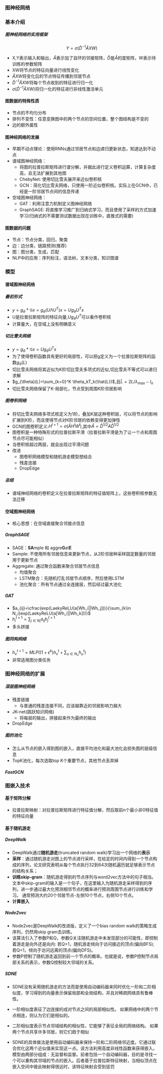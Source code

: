 ### 图神经网络

### 基本介绍

##### 图神经网络的实用框架

$$
Y = \sigma(\hat D^{-1} \hat A XW)
$$

- X,Y表示输入和输出，$\hat A$表示加了自环的邻接矩阵，$\hat D$是$\hat A$的度矩阵，W表示待训练的参数矩阵
- XW将节点的特征向量进行线性变化
- $\hat A XW$将变化后的节点特征传播到邻居节点
- $\hat D^{-1} \hat A XW$将每个节点收到的特征进行归一化
- $\sigma(\hat D^{-1} \hat A XW)$将归一化的特征进行非线性激活单元

#### 图数据的特殊性质

- 节点的不均匀分布
- 排列不变性：任意变换图中的两个节点的空间位置，整个图结构是不变的
- 边的额外属性

#### 图神经网络的发展

- 早期不动点理论：使用RNNs通过邻居节点和边递归更新状态，知道达到不动点
- 谱域图神经网络：
  - 将图的拉普拉斯矩阵进行谱分解，并据此进行定义卷积运算，计算复杂度高，且无法扩展到其他图
  - ChebyNet: 使用切比雪夫展开来近似卷积核
  - GCN：简化切比雪夫网络，只使用一阶近似卷积核。实际上在GCN中，已经是一阶邻居节点间的信息传递
- 空域图神经网络：
  - GAT：利用注意力机制定义图神经网络
  - GraphSAGE: 将直推学习推广到归纳式学习，而且使用了采样的方式加速学习(归纳式的不需要测试数据出现在训练中，直推式的需要)

#### 图数据的问题

- 节点：节点分类，回归，聚类
- 边：边分类，链路预测(推荐)
- 图：图分类，生成，匹配
- NLP中的应用：序列标注，语法树，文本分类，知识图谱

### 模型

#### 谱域图神经网络

##### 最初形式

- $y=g_{\theta} * \mathcal{G}x=g_{\theta}(U\Lambda U^T)x=U g_{\theta} U^Tx$​
- U是拉普拉斯矩阵的特征向量,$U g_{\theta} U^T$​可以看作卷积核
- 计算量大，在空域上没有明确意义

##### 切比雪夫网络

- $y=g_{\theta} * \mathcal{G}x=U g_{\theta} U^Tx$​​
- 为了使得卷积函数具有更好的局部性，可以把g定义为一个拉普拉斯矩阵的函数$g_{\theta}(L)$​
- 切比雪夫网络将其近似为K阶切比雪夫多项式的近似,切比雪夫不等式可以递归求解
- $g_{\theta}(L)=\sum_{k=0}^K \theta_kT_k(\hat{L})$​​​​,且$\hat{L}=2L/\lambda_{max}-I_n$​
- 切比雪夫网络保留了K-局部化，节点受到周围K阶邻居影响

##### 图卷积网络

- 将切比雪夫网络多项式核定义为1阶，叠加K层这种卷积层，可以将节点的影响扩展到K阶，而且使得节点对K阶邻居的依赖变得更加弹性
- GCN的图卷积定义:$H^{l+1}=\sigma(\hat{A}H^lW^l)$,其中$\hat{A}=\hat{D}^{1/2}A\hat{D}^{1/2}$​
- 图卷积是一种特殊形式的拉普拉斯平滑（拉普拉斯平滑是为了让一个点和周围节点尽可能相似）
- 当卷积核超过两层，就会出现过平滑问题
- 改进
  - 图卷积网络模型和随机游走模型想结合
  - 残差连接
  - DropEdge

##### 总结

- 谱域神经网络的卷积定义在拉普拉斯矩阵的特征值矩阵上，这些卷积核参数无法迁移

#### 空域图神经网络

- 核心思想：在空域直接聚合邻接点信息

##### GraphSAGE

- SAGE：**SA**mple 和 aggre**G**at**E**
- Sample: 不使用所有邻居信息来更新节点，从2阶邻居种采样固定数量的邻居用于更新节点
- Aggregate: 通过聚合函数来聚合邻居节点信息
  - 均值聚合
  - LSTM聚合：先随机打乱邻居节点顺序，然后使用LSTM
  - 池化聚合：所有节点通过全连接层，然后经过最大池化

##### GAT

- $a_{ij}=\cfrac{exp(LaekyReLU(a[Wh_i||Wh_j]))}{\sum_{k\in N_i}exp(LaekyReLU(a[Wh_i||Wh_k]))}$
- $h_i^{t+1}=\sum_{j \in N_i} a_{ij}h_j^{t+1}$
- 多头拼接

##### 图同构网络

- $h_v^{t+1}=MLP((1+\epsilon^k) h_v^{t} + \sum_{u \in N_v}h_u^t)$
- 非常适用图分类任务

### 图神经网络的扩展

##### 深层图神经网络

- 残差链接
  - 与普通的残差连接不同，应该越靠近的邻居影响力越大
- JK-net(跳跃知识网络)
  - 将每层的输出，拼接起来作为最终的输出
- DropEdge

##### 图的池化

- 怎么从节点的嵌入得到图的嵌入，直接平均池化和最大池化会损失图的层级信息
- TopK池化，每次选取top K个重要节点，其他节点丢弃掉

##### FastGCN

###  图嵌入技术

#### 基于矩阵分解

- 拉普拉斯映射：对拉普拉斯矩阵进行特征值分解，然后取前n个最小非0特征值的特征向量

#### 基于随机游走

##### DeepWalk

- DeepWalk通过**随机游走**(truncated random walk)学习出一个网络的**表示**
- **采样**：通过随机游走对图上的节点进行采样，在给定的时间内得到一个节点构成的序列，论文研究表明从每个节点执行32到64次随机遍历就足够表示节点的结构关系；
- **训练skip-gram**：随机游走得到的节点序列与word2vec方法中的句子相当。文本中skip-gram的输入是一个句子，在这里输入为随机游走采样得到的序列，进一步通过最大化预测相邻节点的概率进行预测周围节点进行训练和学习。 通常预测大约20个邻居节点-左侧10个节点，右侧10个节点。
- **计算嵌入**

##### Node2vec

- Node2vec是DeepWalk的改进版，定义了一个bias random walk的策略生成序列，仍然用skip gram去训练。
- 该算法引入了参数P和Q，参数Q关注随机游走中未发现部分的可能性，即控制着游走是向外还是向内: 若Q>1，随机游走倾向于访问接近的顶点(偏向BFS); 若Q<1，倾向于访问远离的顶点(偏向DFS)。
- 参数P控制了随机游走返回到前一个节点的概率。也就是说，参数P控制节点局部关系的表示，参数Q控制较大邻域的关系。

#####  SDNE

- SDNE没有采用随机游走的方法而是使用自动编码器来同时优化一阶和二阶相似度，学习得到的向量表示保留局部和全局结构，并且对稀疏网络具有鲁棒性。

- 一阶相似度表征了边连接的成对节点之间的局部相似性。 如果网络中的两个节点相连，则认为它们是相似的。

- 二阶相似度表示节点邻域结构的相似性，它能够了表征全局的网络结构。 如果两个节点共享许多邻居，则它们趋于相似
- SDNE的具体做法是使用自动编码器来保持一阶和二阶网络邻近度。它通过联合优化这两个近似值来实现这一点。该方法利用高度非线性函数来获得嵌入。模型由两部分组成：无监督和监督。前者包括一个自动编码器，目的是寻找一个可以重构其邻域的节点的嵌入。后者基于拉普拉斯特征映射，当相似顶点在嵌入空间中彼此映射得很远时，该特征映射会受到惩罚

